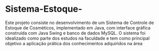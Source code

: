 # Sistema-Estoque-
Este projeto consiste no desenvolvimento de um Sistema de Controle de Estoque de Cosméticos, implementado em Java, com interface gráfica construída com Java Swing e banco de dados MySQL. O sistema foi idealizado como parte dos estudos na faculdade e tem como principal objetivo a aplicação prática dos conhecimentos adquiridos na área

